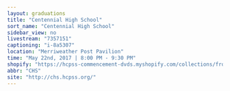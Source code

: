 ```yaml
---
layout: graduations
title: "Centennial High School"
sort_name: "Centennial High School"
sidebar_view: no
livestream: "7357151"
captioning: "i-8a5307"
location: "Merriweather Post Pavilion"
time: "May 22nd, 2017 | 8:00 PM - 9:30 PM"
shopify: "https://hcpss-commencement-dvds.myshopify.com/collections/frontpage/products/centennial-high-school-2014-commencement-dvd"
abbr: "CHS"
site: "http://chs.hcpss.org/"
---
```

